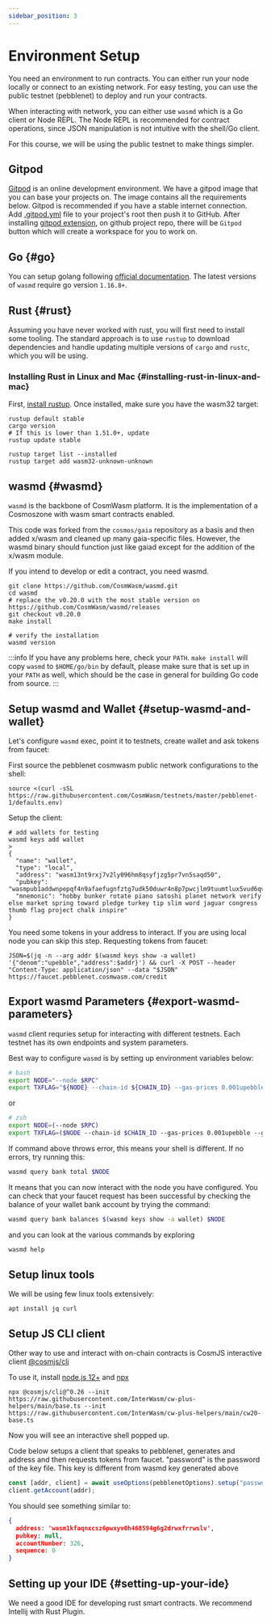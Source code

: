 ```yaml
---
sidebar_position: 3
---
```


# Environment Setup

You need an environment to run contracts. You can either run your node locally or connect to an existing network. For
easy testing, you can use the public testnet (pebblenet) to deploy and run your contracts.

When interacting with network, you can either use `wasmd` which is a Go client or Node REPL. The Node REPL is
recommended for contract operations, since JSON manipulation is not intuitive with the shell/Go client.

For this course, we will be using the public testnet to make things simpler.

## Gitpod

[Gitpod](https://www.gitpod.io/) is an online development environment. We have a gitpod image that you can base your
projects on. The image contains all the requirements below. Gitpod is recommended if you have a stable internet connection.
Add [.gitpod.yml](https://github.com/CosmWasm/cosmwasm-template/blob/master/.gitpod.yml) file to your project's root
then push it to GitHub. After installing [gitpod extension](https://www.gitpod.io/extension-activation/), on github
project repo, there will be `Gitpod` button which will create a workspace for you to work on.

## Go {#go}

You can setup golang following [official documentation](https://github.com/golang/go/wiki#working-with-go). The latest
versions of `wasmd`
require go version `1.16.8+`.

## Rust {#rust}

Assuming you have never worked with rust, you will first need to install some tooling. The standard approach is to
use `rustup` to download dependencies and handle updating multiple versions of
`cargo` and `rustc`, which you will be using.

### Installing Rust in Linux and Mac {#installing-rust-in-linux-and-mac}

First, [install rustup](https://rustup.rs/). Once installed, make sure you have the wasm32 target:

```shell
rustup default stable
cargo version
# If this is lower than 1.51.0+, update
rustup update stable

rustup target list --installed
rustup target add wasm32-unknown-unknown
```

## wasmd {#wasmd}

`wasmd` is the backbone of CosmWasm platform. It is the implementation of a Cosmoszone with wasm smart contracts
enabled.

This code was forked from the `cosmos/gaia` repository as a basis and then added x/wasm and cleaned up many
gaia-specific files. However, the wasmd binary should function just like gaiad except for the addition of the x/wasm
module.

If you intend to develop or edit a contract, you need wasmd.

```shell
git clone https://github.com/CosmWasm/wasmd.git
cd wasmd
# replace the v0.20.0 with the most stable version on https://github.com/CosmWasm/wasmd/releases
git checkout v0.20.0
make install

# verify the installation
wasmd version
```

:::info
If you have any problems here, check your `PATH`. `make install` will copy `wasmd` to
`$HOME/go/bin` by default, please make sure that is set up in your `PATH` as well, which should be the case in general
for building Go code from source.
:::

## Setup wasmd and Wallet {#setup-wasmd-and-wallet}

Let's configure `wasmd` exec, point it to testnets, create wallet and ask tokens from faucet:

First source the pebblenet cosmwasm public network configurations to the shell:

```shell
source <(curl -sSL https://raw.githubusercontent.com/CosmWasm/testnets/master/pebblenet-1/defaults.env)
```

Setup the client:

```shell
# add wallets for testing
wasmd keys add wallet
>
{
  "name": "wallet",
  "type": "local",
  "address": "wasm13nt9rxj7v2ly096hm8qsyfjzg5pr7vn5saqd50",
  "pubkey": "wasmpub1addwnpepqf4n9afaefugnfztg7udk50duwr4n8p7pwcjlm9tuumtlux5vud6qvfgp9g",
  "mnemonic": "hobby bunker rotate piano satoshi planet network verify else market spring toward pledge turkey tip slim word jaguar congress thumb flag project chalk inspire"
}

```

You need some tokens in your address to interact. If you are using local node you can skip this step. Requesting tokens
from faucet:

```shell
JSON=$(jq -n --arg addr $(wasmd keys show -a wallet) '{"denom":"upebble","address":$addr}') && curl -X POST --header "Content-Type: application/json" --data "$JSON" https://faucet.pebblenet.cosmwasm.com/credit
```

## Export wasmd Parameters {#export-wasmd-parameters}

`wasmd` client requries setup for interacting with different testnets.
Each testnet has its own endpoints and system parameters.

Best way to configure `wasmd` is by setting up environment variables below:

```bash
# bash
export NODE="--node $RPC"
export TXFLAG="${NODE} --chain-id ${CHAIN_ID} --gas-prices 0.001upebble --gas auto --gas-adjustment 1.3"
```
or
```bash
# zsh
export NODE=(--node $RPC)
export TXFLAG=($NODE --chain-id $CHAIN_ID --gas-prices 0.001upebble --gas auto --gas-adjustment 1.3)
```

If command above throws error, this means your shell is different. If no errors, try running this:

```bash
wasmd query bank total $NODE
```
It means that you can now interact with the node you have configured. You can check that your faucet request has been successful by checking the balance of your wallet bank account by trying the command:
```bash
wasmd query bank balances $(wasmd keys show -a wallet) $NODE
```
and you can look at the various commands by exploring
```bash
wasmd help
```


## Setup linux tools

We will be using few linux tools extensively:
```shell
apt install jq curl
```

## Setup JS CLI client

Other way to use and interact with on-chain contracts is CosmJS interactive client
[@cosmjs/cli](https://github.com/cosmos/cosmjs/tree/main/packages/cli)

To use it, install [node.js 12+](https://nodejs.org/en/download/) and [npx](https://www.npmjs.com/package/npx)

```shell
npx @cosmjs/cli@^0.26 --init https://raw.githubusercontent.com/InterWasm/cw-plus-helpers/main/base.ts --init https://raw.githubusercontent.com/InterWasm/cw-plus-helpers/main/cw20-base.ts
```

Now you will see an interactive shell popped up.

Code below setups a client that speaks to pebblenet, generates and address and then requests tokens from faucet.
"password" is the password of the key file.
This key is different from wasmd key generated above

```typescript
const [addr, client] = await useOptions(pebblenetOptions).setup("password");
client.getAccount(addr);
```

You should see something similar to:
```json
{
  address: 'wasm1kfaqnxcsz6pwxyv0h468594g6g2drwxfrrwslv',
  pubkey: null,
  accountNumber: 326,
  sequence: 0
}
```


## Setting up your IDE {#setting-up-your-ide}

We need a good IDE for developing rust smart contracts. We recommend Intellij with Rust Plugin.
